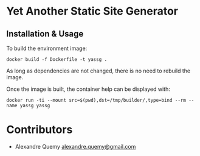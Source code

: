 # Yet Another Static Site Generator

## Installation & Usage

To build the environment image:
```
docker build -f Dockerfile -t yassg .
```
As long as dependencies are not changed, there is no need to rebuild the image.

Once the image is built, the container help can be displayed with:
```
docker run -ti --mount src=$(pwd),dst=/tmp/builder/,type=bind --rm --name yassg yassg
```

# Contributors

- Alexandre Quemy <alexandre.quemy@gmail.com>


